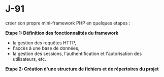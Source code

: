 # J-91
créer son propre mini-framework PHP en quelques etapes :

**Etape 1: Définition des fonctionnalités du framework**
* la gestion des requêtes HTTP, 
* l'accès à une base de données, 
* la gestion des sessions, l'authentification et l'autorisation des utilisateurs, etc.

**Etape 2: Création d'une structure de fichiers et de répertoires du projet**
